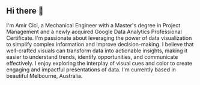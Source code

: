 ## Hi there 👋

I'm Amir Cici, a Mechanical Engineer with a Master's degree in Project Management and a newly acquired Google Data Analytics Professional Certificate. I'm passionate about leveraging the power of data visualization to simplify complex information and improve decision-making. I believe that well-crafted visuals can transform data into actionable insights, making it easier to understand trends, identify opportunities, and communicate effectively. I enjoy exploring the interplay of visual cues and color to create engaging and impactful presentations of data. I'm currently based in beautiful Melbourne, Australia.
